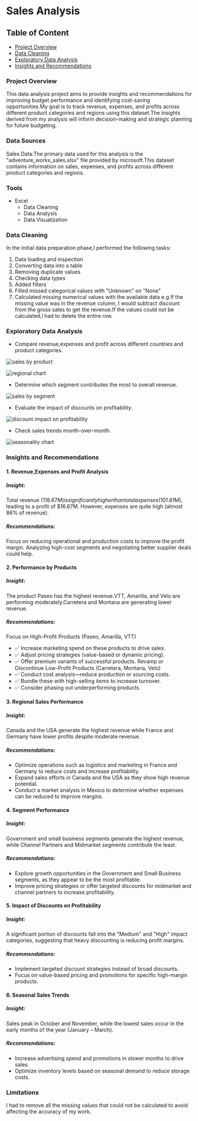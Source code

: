 # Sales Analysis

## Table of Content
- [Project Overview](#project-overview)
- [Data Cleaning](#data-cleaning)
- [Exploratory Data Analysis](#exploratory-data-analysis)
- [Insights and Recommendations](#insights-and-recommendations)

### Project Overview
This data analysis project aims to provide insights and recommendations for improving budget performance and identifying cost-saving opportunities.My goal is to track revenue, expenses, and profits across different product categories and regions using this dataset.The insights derived from my analysis will inform decision-making and strategic planning for future budgeting.

### Data Sources
Sales Data:The primary data used for this analysis is the "adventure_works_sales.xlsx" file provided by microsoft.This dataset contains information on sales, expenses, and profits across different product categories and regions.

### Tools 
- Excel
  - Data Cleaning
  - Data Analysis
  - Data Visualization

 ### Data Cleaning
 In the initial data preparation phase,I performed the following tasks:
  1. Data loading and inspection
  2. Converting data into a table
  3. Removing duplicate values
  4. Checking data types
  5. Added filters
  6. Filled missed categorical values with "Unknown" on "None"
  7. Calculated missing numerical values with the available data e.g If the missing value was in the revenue column, I would subtract discount from the gross sales to get the revenue.If the 
     values could not be calculated,I had to delete the entire row.

### Exploratory Data Analysis
 - Compare revenue,expenses and profit across different countries and product categories.



![sales by product](https://github.com/user-attachments/assets/e5e24b36-914b-4062-ac8f-65f3f4543b12)

![regional chart](https://github.com/user-attachments/assets/f1a582b3-ed77-4eda-9eec-9603cee76308)



 - Determine which segment contributes the most to overall revenue.

![sales by segment](https://github.com/user-attachments/assets/120c977b-ad2f-4d5b-8e55-55b1b5289fd5)



 - Evaluate the impact of discounts on profitability.





 ![discount impact on profitability](https://github.com/user-attachments/assets/2bfc7e51-9e43-456f-86c7-0473d114d2ca)

 
 
 - Check sales trends month-over-month.




![seasonality chart](https://github.com/user-attachments/assets/5303c663-5208-4216-bd82-8c202c70116e)





### Insights and Recommendations 
#### 1. Revenue,Expenses and Profit Analysis
##### Insight:
Total revenue ($118.67M) is significantly higher than total expenses ($101.81M), leading to a profit of $16.87M. However, expenses are quite high (almost 86% of revenue).
##### Recommendations:
Focus on reducing operational and production costs to improve the profit margin. Analyzing high-cost segments and negotiating better supplier deals could help.
#### 2. Performance by Products
##### Insight:
The product Paseo has the highest revenue.VTT, Amarilla, and Velo are performing moderately.Carretera and Montana are generating lower revenue.
##### Recommendations:
Focus on High-Profit Products (Paseo, Amarilla, VTT)
  - ✅ Increase marketing spend on these products to drive sales.
  - ✅ Adjust pricing strategies (value-based or dynamic pricing).
  - ✅ Offer premium variants of successful products.
Revamp or Discontinue Low-Profit Products (Carretera, Montana, Velo)
  - ✅ Conduct cost analysis—reduce production or sourcing costs.
  - ✅ Bundle these with high-selling items to increase turnover.
  - ✅ Consider phasing out underperforming products.

#### 3. Regional Sales Performance
##### Insight:
Canada and the USA generate the highest revenue while France and Germany have lower profits despite moderate revenue.
##### Recommendations:
 - Optimize operations such as logistics and marketing in France and Germany to reduce costs and increase profitability.
 - Expand sales efforts in Canada and the USA as they show high revenue potential.
 - Conduct a market analysis in Mexico to determine whether expenses can be reduced to improve margins.

#### 4. Segment Performance
##### Insight:
 Government and small business segments generate the highest revenue, while Channel Partners and Midmarket segments contribute the least.
##### Recommendations:
- Explore growth opportunities in the Government and Small Business segments, as they appear to be the most profitable.
- Improve pricing strategies or offer targeted discounts for midmarket and channel partners to increase profitability.
#### 5. Impact of Discounts on Profitability
##### Insight:
A significant portion of discounts fall into the "Medium" and "High" impact categories, suggesting that heavy discounting is reducing profit margins.
##### Recommendations:
- Implement targeted discount strategies instead of broad discounts.
- Focus on value-based pricing and promotions for specific high-margin products.

#### 6. Seasonal Sales Trends
##### Insight:
Sales peak in October and November, while the lowest sales occur in the early months of the year (January – March).
##### Recommendations:
- Increase advertising spend and promotions in slower months to drive sales.
- Optimize inventory levels based on seasonal demand to reduce storage costs.

### Limitations
I had to remove all the missing values that could not be calculated to avoid affecting the accuracy of my work.















